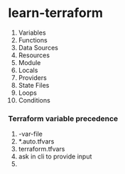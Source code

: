 # learn-terraform

1. Variables
2. Functions
3. Data Sources
4. Resources 
5. Module
6. Locals
7. Providers
8. State Files
9. Loops
10. Conditions


### Terraform variable precedence

1. -var-file
2.   *.auto.tfvars
3.  terraform.tfvars
4. ask in cli to provide input
5. 
